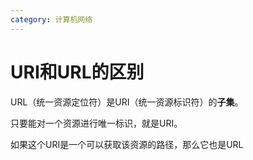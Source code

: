 ```yaml
---
category: 计算机网络
---
```


# URI和URL的区别

URL（统一资源定位符）是URI（统一资源标识符）的**子集**。

只要能对一个资源进行唯一标识，就是URI。

如果这个URI是一个可以获取该资源的路径，那么它也是URL